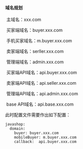 #### 域名规划

​ 主域名：xxx.com

​ 买家端域名：buyer.xxx.com

​ 手机买家域名：m.buyer.xxx.com

​ 卖家端域名：serller.xxx.com

​ 管理端域名：admin.xxx.com

​ 买家端API域名：api.buyer.xxx.com

​ 卖家端API域名：api.seller.xxx.com

​ 管理端API域名：api.admin.xxx.com

​ base API域名：api.base.xxx.com

此时配置文件需要作出如下配置：

```
javashop:
  domain:
    buyer: buyer.xxx.com
    mobileBuyer: m.buyer.xxx.com
    callback:  api.buyer.xxx.com
```